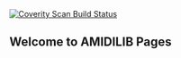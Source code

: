 <a href="https://scan.coverity.com/projects/n0kturnal-amidilib">
  <img alt="Coverity Scan Build Status"
       src="https://scan.coverity.com/projects/13521/badge.svg"/>
</a>

## Welcome to AMIDILIB Pages

